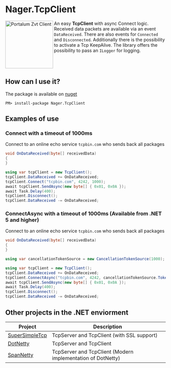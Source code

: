 # Nager.TcpClient

<img src="https://raw.githubusercontent.com/nager/Nager.TcpClient/main/doc/icon.png" width="150" title="Portalum Zvt Client" alt="Portalum Zvt Client" align="left">

An easy **TcpClient** with async Connect logic. Received data packets are available via an event `DataReceived`. There are also events for `Connected` and `Disconnected`. Additionally there is the possibility to activate a Tcp KeepAlive. The library offers the possibility to pass an `ILogger` for logging.

<br>
<br>

## How can I use it?

The package is available on [nuget](https://www.nuget.org/packages/Nager.TcpClient)
```
PM> install-package Nager.TcpClient
```

## Examples of use

### Connect with a timeout of 1000ms
Connect to an online echo service `tcpbin.com` who sends back all packages
```cs
void OnDataReceived(byte[] receivedData)
{
}

using var tcpClient = new TcpClient();
tcpClient.DataReceived += OnDataReceived;
tcpClient.Connect("tcpbin.com", 4242, 1000);
await tcpClient.SendAsync(new byte[] { 0x01, 0x0A });
await Task.Delay(400);
tcpClient.Disconnect();
tcpClient.DataReceived -= OnDataReceived;
```

### ConnectAsync with a timeout of 1000ms (Available from .NET 5 and higher)
Connect to an online echo service `tcpbin.com` who sends back all packages
```cs
void OnDataReceived(byte[] receivedData)
{
}

using var cancellationTokenSource = new CancellationTokenSource(1000);

using var tcpClient = new TcpClient();
tcpClient.DataReceived += OnDataReceived;
tcpClient.ConnectAsync("tcpbin.com", 4242, cancellationTokenSource.Token);
await tcpClient.SendAsync(new byte[] { 0x01, 0x0A });
await Task.Delay(400);
tcpClient.Disconnect();
tcpClient.DataReceived -= OnDataReceived;
```

## Other projects in the .NET enviorment

| Project | Description |
| ------------- | ------------- |
| [SuperSimpleTcp](https://github.com/jchristn/SuperSimpleTcp) | TcpServer and TcpClient (with SSL support) |
| [DotNetty](https://github.com/Azure/DotNetty) | TcpServer and TcpClient |
| [SpanNetty](https://github.com/cuteant/SpanNetty) | TcpServer and TcpClient (Modern implementation of DotNetty) |
